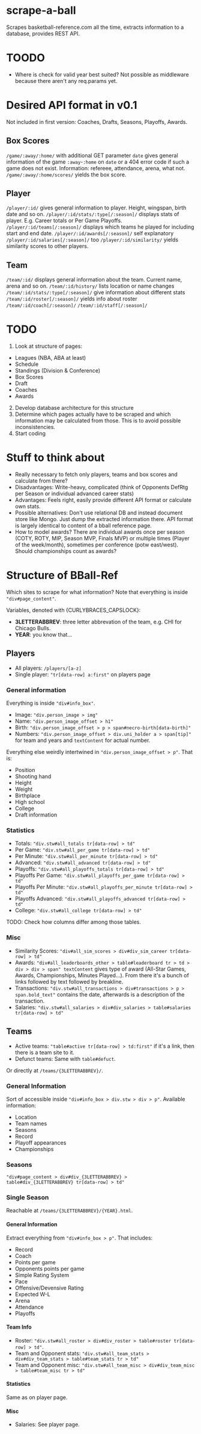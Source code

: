 # scrape-a-ball

Scrapes basketball-reference.com all the time, extracts information to a database, provides REST API.

# TOODO

* Where is check for valid year best suited? Not possible as middleware because there aren't any req.params yet.

# Desired API format in v0.1

Not included in first version: Coaches, Drafts, Seasons, Playoffs, Awards.

## Box Scores

``/game/:away/:home/`` with additional GET parameter ``date`` gives general information of the game ``:away``-``:home`` on ``date`` or a 404 error code if such a game does not exist. Information: refereee, attendance, arena, what not.
``/game/:away/:home/scores/`` yields the box score.

## Player

``/player/:id/`` gives general information to player. Height, wingspan, birth date and so on.
``/player/:id/stats/:type[/:season]/`` displays stats of player. E.g. Career totals or Per Game Playoffs.
``/player/:id/teams[/:season]/`` displays which teams he played for including start and end date.
``/player/:id/awards[/:season]/`` self explanatory
``/player/:id/salaries[/:season]/`` too
``/player/:id/similarity/`` yields similarity scores to other players.

## Team

``/team/:id/`` displays general information about the team. Current name, arena and so on.
``/team/:id/history/`` lists location or name changes
``/team/:id/stats/:type[/:season]/`` give information about different stats
``/team/:id/roster[/:season]/`` yields info about roster
``/team/:id/coach[/:season]/``
``/team/:id/staff[/:season]/``

# TODO

1. Look at structure of pages:
  * Leagues (NBA, ABA at least)
  * Schedule
  * Standings (Division & Conference)
  * Box Scores
  * Draft
  * Coaches
  * Awards
2. Develop database architecture for this structure
3. Determine which pages actually have to be scraped and which information may be calculated from those. This is to avoid possible inconsistencies.
4. Start coding

# Stuff to think about

* Really necessary to fetch only players, teams and box scores and calculate from there? 
*	Disadvantages: Write-heavy, complicated (think of Opponents DefRtg per Season or individual advanced career stats)
*	Advantages: Feels right, easily provide different API format or calculate own stats.
* Possible alternatives: Don't use relational DB and instead document store like Mongo. Just dump the extracted information there. API format is largely identical to content of a bball reference page.
* How to model awards? There are individual awards once per season (COTY, ROTY, MIP, Season MVP, Finals MVP) or multiple times (Player of the week/month), sometimes per conference (potw east/west). Should championships count as awards?

# Structure of BBall-Ref

Which sites to scrape for what information? Note that everything is inside ``"div#page_content"``.

Variables, denoted with {CURLYBRACES_CAPSLOCK}:
* **3LETTERABBREV**: three letter abbrevation of the team, e.g. CHI for Chicago Bulls.
* **YEAR**: you know that...

## Players

* All players: ``/players/[a-z]``
* Single player: ``"tr[data-row] a:first"`` on players page

### General information

Everything is inside ``"div#info_box"``.

* Image: ``"div.person_image > img"``
* Name: ``"div.person_image_offset > h1"``
* Birth: ``"div.person_image_offset > p > span#necro-birth[data-birth]"``
* Numbers: ``"div.person_image_offset > div.uni_holder a > span[tip]"`` for team and years and ``textContent`` for actual number.

Everything else weirdly intertwined in ``"div.person_image_offset > p"``. That is:

* Position
* Shooting hand
* Height
* Weight
* Birthplace
* High school
* College
* Draft information

### Statistics

* Totals: ``"div.stw#all_totals tr[data-row] > td"``
* Per Game: ``"div.stw#all_per_game tr[data-row] > td"``
* Per Minute: ``"div.stw#all_per_minute tr[data-row] > td"``
* Advanced: ``"div.stw#all_advanced tr[data-row] > td"``
* Playoffs: ``"div.stw#all_playoffs_totals tr[data-row] > td"``
* Playoffs Per Game: ``"div.stw#all_playoffs_per_game tr[data-row] > td"``
* Playoffs Per Minute: ``"div.stw#all_playoffs_per_minute tr[data-row] > td"``
* Playoffs Advanced: ``"div.stw#all_playoffs_advanced tr[data-row] > td"``
* College: ``"div.stw#all_college tr[data-row] > td"``

TODO: Check how columns differ among those tables.

### Misc

* Similarity Scores: ``"div#all_sim_scores > div#div_sim_career tr[data-row] > td"``
* Awards: ``"div#all_leaderboards_other > table#leaderboard tr > td > div > div > span" textContent`` gives type of award (All-Star Games, Awards, Championships, Minutes Played…). From there it's a bunch of links followed by text followed by breakline.
* Transactions: ``"div.stw#all_transactions > div#transactions > p > span.bold_text"`` contains the date, afterwards is a description of the transaction.
* Salaries: ``"div.stw#all_salaries > div#div_salaries > table#salaries tr[data-row] > td"``

## Teams

* Active teams: ``"table#active tr[data-row] > td:first"`` if it's a link, then there is a team site to it.
* Defunct teams: Same with ``table#defuct``.

Or directly at ``/teams/{3LETTERABBREV}/``.

### General Information

Sort of accessible inside ``"div#info_box > div.stw > div > p"``. Available information:

* Location
* Team names
* Seasons
* Record
* Playoff appearances
* Championships

### Seasons

``"div#page_content > div#div_{3LETTERABBREV} > table#div_{3LETTERABBREV} tr[data-row] > td"``

### Single Season

Reachable at ``/teams/{3LETTERABBREV}/{YEAR}.html``.

#### General Information

Extract everything from ``"div#info_box > p"``. That includes:

* Record
* Coach
* Points per game
* Opponents points per game
* Simple Rating System
* Pace
* Offensive/Devensive Rating
* Expected W-L
* Arena
* Attendance
* Playoffs

#### Team Info

* Roster: ``"div.stw#all_roster > div#div_roster > table#roster tr[data-row] > td"``.
* Team and Opponent stats: ``"div.stw#all_team_stats > div#div_team_stats > table#team_stats tr > td"``
* Team and Opponent misc: ``"div.stw#all_team_misc > div#div_team_misc > table#team_misc tr > td"``

#### Statistics

Same as on player page.

#### Misc

* Salaries: See player page.

